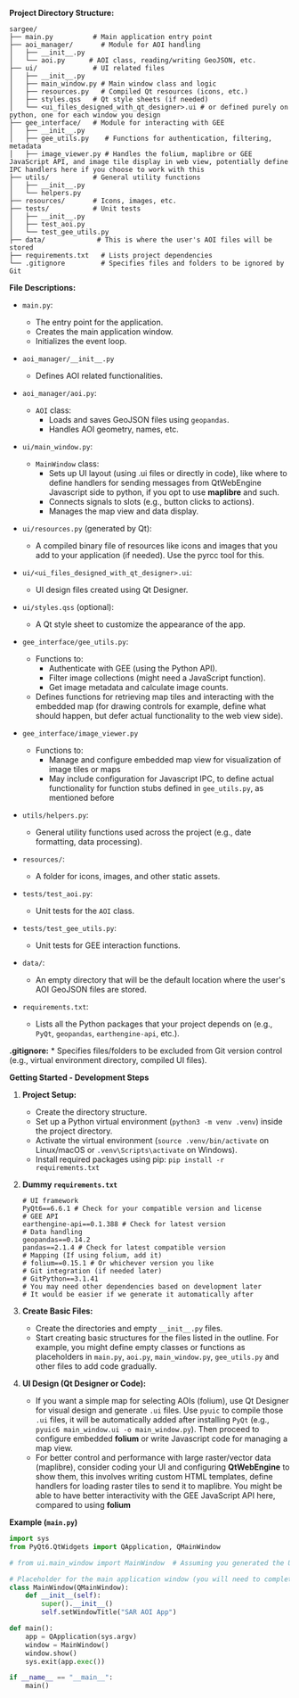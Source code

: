 
**Project Directory Structure:**

```
sargee/
├── main.py          # Main application entry point
├── aoi_manager/       # Module for AOI handling
│   ├── __init__.py
│   └── aoi.py      # AOI class, reading/writing GeoJSON, etc.
├── ui/              # UI related files
│   ├── __init__.py
│   ├── main_window.py # Main window class and logic
│   ├── resources.py   # Compiled Qt resources (icons, etc.)
│   ├── styles.qss   # Qt style sheets (if needed)
│   └── <ui_files_designed_with_qt_designer>.ui # or defined purely on python, one for each window you design
├── gee_interface/   # Module for interacting with GEE
│   ├── __init__.py
│   ├── gee_utils.py    # Functions for authentication, filtering, metadata
│   ├── image_viewer.py # Handles the folium, maplibre or GEE JavaScript API, and image tile display in web view, potentially define IPC handlers here if you choose to work with this
├── utils/           # General utility functions
│   ├── __init__.py
│   └── helpers.py
├── resources/       # Icons, images, etc.
├── tests/           # Unit tests
│   ├── __init__.py
│   ├── test_aoi.py
│   └── test_gee_utils.py
├── data/             # This is where the user's AOI files will be stored
├── requirements.txt   # Lists project dependencies
└── .gitignore         # Specifies files and folders to be ignored by Git
```

**File Descriptions:**

*   `main.py`:
    *   The entry point for the application.
    *   Creates the main application window.
    *   Initializes the event loop.

*   `aoi_manager/__init__.py`
    *   Defines AOI related functionalities.

*   `aoi_manager/aoi.py`:
    *   `AOI` class:
        *   Loads and saves GeoJSON files using `geopandas`.
        *   Handles AOI geometry, names, etc.

*   `ui/main_window.py`:
    *   `MainWindow` class:
        *   Sets up UI layout (using .ui files or directly in code), like where to define handlers for sending messages from QtWebEngine Javascript side to python, if you opt to use **maplibre** and such.
        *   Connects signals to slots (e.g., button clicks to actions).
        *   Manages the map view and data display.

*   `ui/resources.py` (generated by Qt):
    *   A compiled binary file of resources like icons and images that you add to your application (if needed). Use the pyrcc tool for this.

*   `ui/<ui_files_designed_with_qt_designer>.ui`:
    *   UI design files created using Qt Designer.

*   `ui/styles.qss` (optional):
    *   A Qt style sheet to customize the appearance of the app.

*   `gee_interface/gee_utils.py`:
    *   Functions to:
        *   Authenticate with GEE (using the Python API).
        *   Filter image collections (might need a JavaScript function).
        *   Get image metadata and calculate image counts.
    *   Defines functions for retrieving map tiles and interacting with the embedded map (for drawing controls for example, define what should happen, but defer actual functionality to the web view side).

*   `gee_interface/image_viewer.py`
    *   Functions to:
        *   Manage and configure embedded map view for visualization of image tiles or maps
        *   May include configuration for Javascript IPC, to define actual functionality for function stubs defined in `gee_utils.py`, as mentioned before

*   `utils/helpers.py`:
    *   General utility functions used across the project (e.g., date formatting, data processing).

*   `resources/`:
    *   A folder for icons, images, and other static assets.

*   `tests/test_aoi.py`:
    *   Unit tests for the `AOI` class.

*   `tests/test_gee_utils.py`:
    *   Unit tests for GEE interaction functions.

*   `data/`:
    *   An empty directory that will be the default location where the user's AOI GeoJSON files are stored.

*   `requirements.txt`:
    *   Lists all the Python packages that your project depends on (e.g., `PyQt`, `geopandas`, `earthengine-api`, etc.).

**.gitignore:**
    *   Specifies files/folders to be excluded from Git version control (e.g., virtual environment directory, compiled UI files).

**Getting Started - Development Steps**

1. **Project Setup:**
    *   Create the directory structure.
    *   Set up a Python virtual environment (`python3 -m venv .venv`) inside the project directory.
    *   Activate the virtual environment (`source .venv/bin/activate` on Linux/macOS or `.venv\Scripts\activate` on Windows).
    *   Install required packages using pip: `pip install -r requirements.txt`

2. **Dummy `requirements.txt`**

    ```text
    # UI framework
    PyQt6==6.6.1 # Check for your compatible version and license
    # GEE API
    earthengine-api==0.1.388 # Check for latest version
    # Data handling
    geopandas==0.14.2
    pandas==2.1.4 # Check for latest compatible version
    # Mapping (If using folium, add it)
    # folium==0.15.1 # Or whichever version you like
    # Git integration (if needed later)
    # GitPython==3.1.41
    # You may need other dependencies based on development later
    # It would be easier if we generate it automatically after
    ```

3. **Create Basic Files:**
    *   Create the directories and empty `__init__.py` files.
    *   Start creating basic structures for the files listed in the outline. For example, you might define empty classes or functions as placeholders in `main.py`, `aoi.py`, `main_window.py`, `gee_utils.py` and other files to add code gradually.

4. **UI Design (Qt Designer or Code):**
    *   If you want a simple map for selecting AOIs (folium), use Qt Designer for visual design and generate `.ui` files. Use `pyuic` to compile those `.ui` files, it will be automatically added after installing `PyQt` (e.g., `pyuic6 main_window.ui -o main_window.py`). Then proceed to configure embedded **folium** or write Javascript code for managing a map view.
    *   For better control and performance with large raster/vector data (maplibre), consider coding your UI and configuring **QtWebEngine** to show them, this involves writing custom HTML templates, define handlers for loading raster tiles to send it to maplibre. You might be able to have better interactivity with the GEE JavaScript API here, compared to using **folium**

**Example (`main.py`)**

```python
import sys
from PyQt6.QtWidgets import QApplication, QMainWindow

# from ui.main_window import MainWindow  # Assuming you generated the UI class

# Placeholder for the main application window (you will need to complete this)
class MainWindow(QMainWindow):
    def __init__(self):
        super().__init__()
        self.setWindowTitle("SAR AOI App")

def main():
    app = QApplication(sys.argv)
    window = MainWindow()
    window.show()
    sys.exit(app.exec())

if __name__ == "__main__":
    main()
```


